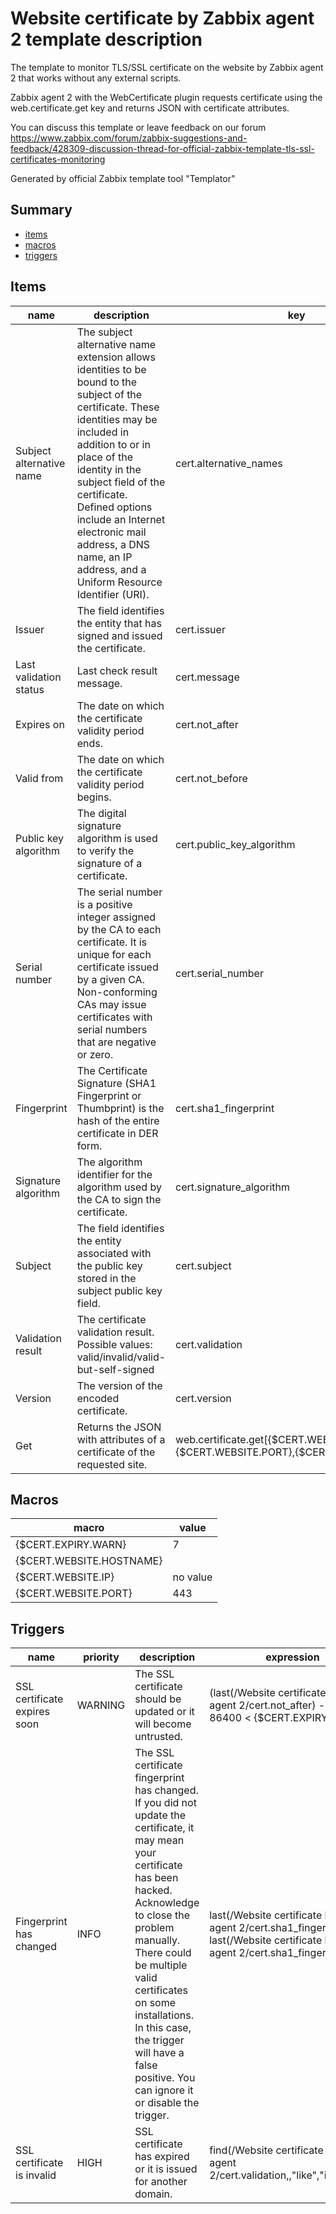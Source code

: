 # Website certificate by Zabbix agent 2 template description

The template to monitor TLS/SSL certificate on the website by Zabbix agent 2 that works without any external scripts.

Zabbix agent 2 with the WebCertificate plugin requests certificate using the web.certificate.get key and returns JSON with certificate attributes.

You can discuss this template or leave feedback on our forum https://www.zabbix.com/forum/zabbix-suggestions-and-feedback/428309-discussion-thread-for-official-zabbix-template-tls-ssl-certificates-monitoring

Generated by official Zabbix template tool "Templator"

## Summary
* [items](#items)
* [macros](#macros)
* [triggers](#triggers)

<a name="items" />

## Items
| name | description | key | type | delay |
| ------------- |------------- |------------- |------------- |------------- |
| Subject alternative name | The subject alternative name extension allows identities to be bound to the subject of the certificate.  These identities may be included in addition to or in place of the identity in the subject field of the certificate.  Defined options include an Internet electronic mail address, a DNS name, an IP address, and a Uniform Resource Identifier (URI). | cert.alternative_names | DEPENDENT | 0 |
| Issuer | The field identifies the entity that has signed and issued the certificate. | cert.issuer | DEPENDENT | 0 |
| Last validation status | Last check result message. | cert.message | DEPENDENT | 0 |
| Expires on | The date on which the certificate validity period ends. | cert.not_after | DEPENDENT | 0 |
| Valid from | The date on which the certificate validity period begins. | cert.not_before | DEPENDENT | 0 |
| Public key algorithm | The digital signature algorithm is used to verify the signature of a certificate. | cert.public_key_algorithm | DEPENDENT | 0 |
| Serial number | The serial number is a positive integer assigned by the CA to each certificate. It is unique for each certificate issued by a given CA. Non-conforming CAs may issue certificates with serial numbers that are negative or zero. | cert.serial_number | DEPENDENT | 0 |
| Fingerprint | The Certificate Signature (SHA1 Fingerprint or Thumbprint) is the hash of the entire certificate in DER form. | cert.sha1_fingerprint | DEPENDENT | 0 |
| Signature algorithm | The algorithm identifier for the algorithm used by the CA to sign the certificate. | cert.signature_algorithm | DEPENDENT | 0 |
| Subject | The field identifies the entity associated with the public key stored in the subject public key field. | cert.subject | DEPENDENT | 0 |
| Validation result | The certificate validation result. Possible values: valid/invalid/valid-but-self-signed | cert.validation | DEPENDENT | 0 |
| Version | The version of the encoded certificate. | cert.version | DEPENDENT | 0 |
| Get | Returns the JSON with attributes of a certificate of the requested site. | web.certificate.get[{$CERT.WEBSITE.HOSTNAME},{$CERT.WEBSITE.PORT},{$CERT.WEBSITE.IP}] | no type | 15m |


<a name="macros" />

## Macros
| macro | value |
| ------------- |------------- |
| {$CERT.EXPIRY.WARN} | 7 |
| {$CERT.WEBSITE.HOSTNAME} | <Put DNS name> |
| {$CERT.WEBSITE.IP} | no value |
| {$CERT.WEBSITE.PORT} | 443 |


<a name="triggers" />

## Triggers
| name | priority | description | expression | tags | url |
| ------------- |------------- |------------- |------------- |------------- |------------- |
| SSL certificate expires soon | WARNING | The SSL certificate should be updated or it will become untrusted. | (last(/Website certificate by Zabbix agent 2/cert.not_after) - now()) / 86400 < {$CERT.EXPIRY.WARN} | [{"tag": "scope", "value": "notice"}] | no url |
| Fingerprint has changed | INFO | The SSL certificate fingerprint has changed. If you did not update the certificate, it may mean your certificate has been hacked. Acknowledge to close the problem manually.<br>There could be multiple valid certificates on some installations. In this case, the trigger will have a false positive. You can ignore it or disable the trigger. | last(/Website certificate by Zabbix agent 2/cert.sha1_fingerprint) <> last(/Website certificate by Zabbix agent 2/cert.sha1_fingerprint,#2) | [{"tag": "scope", "value": "notice"}] | no url |
| SSL certificate is invalid | HIGH | SSL certificate has expired or it is issued for another domain. | find(/Website certificate by Zabbix agent 2/cert.validation,,"like","invalid")=1 | [{"tag": "scope", "value": "security"}] | no url |

